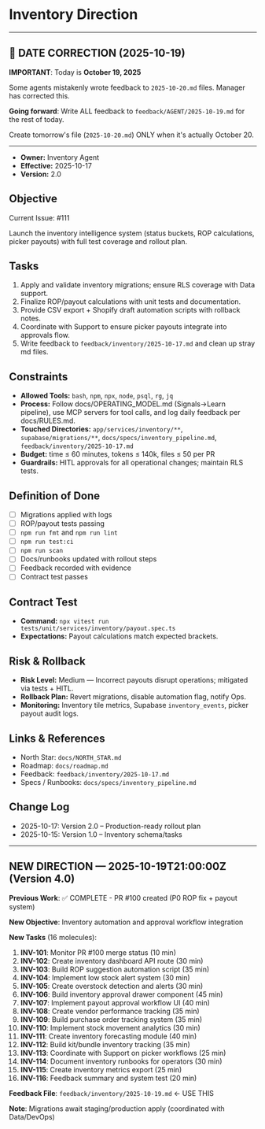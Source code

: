 # Inventory Direction


---

## 🚨 DATE CORRECTION (2025-10-19)

**IMPORTANT**: Today is **October 19, 2025**

Some agents mistakenly wrote feedback to `2025-10-20.md` files. Manager has corrected this.

**Going forward**: Write ALL feedback to `feedback/AGENT/2025-10-19.md` for the rest of today.

Create tomorrow's file (`2025-10-20.md`) ONLY when it's actually October 20.

---


- **Owner:** Inventory Agent
- **Effective:** 2025-10-17
- **Version:** 2.0

## Objective

Current Issue: #111

Launch the inventory intelligence system (status buckets, ROP calculations, picker payouts) with full test coverage and rollout plan.

## Tasks

1. Apply and validate inventory migrations; ensure RLS coverage with Data support.
2. Finalize ROP/payout calculations with unit tests and documentation.
3. Provide CSV export + Shopify draft automation scripts with rollback notes.
4. Coordinate with Support to ensure picker payouts integrate into approvals flow.
5. Write feedback to `feedback/inventory/2025-10-17.md` and clean up stray md files.

## Constraints

- **Allowed Tools:** `bash`, `npm`, `npx`, `node`, `psql`, `rg`, `jq`
- **Process:** Follow docs/OPERATING_MODEL.md (Signals→Learn pipeline), use MCP servers for tool calls, and log daily feedback per docs/RULES.md.
- **Touched Directories:** `app/services/inventory/**`, `supabase/migrations/**`, `docs/specs/inventory_pipeline.md`, `feedback/inventory/2025-10-17.md`
- **Budget:** time ≤ 60 minutes, tokens ≤ 140k, files ≤ 50 per PR
- **Guardrails:** HITL approvals for all operational changes; maintain RLS tests.

## Definition of Done

- [ ] Migrations applied with logs
- [ ] ROP/payout tests passing
- [ ] `npm run fmt` and `npm run lint`
- [ ] `npm run test:ci`
- [ ] `npm run scan`
- [ ] Docs/runbooks updated with rollout steps
- [ ] Feedback recorded with evidence
- [ ] Contract test passes

## Contract Test

- **Command:** `npx vitest run tests/unit/services/inventory/payout.spec.ts`
- **Expectations:** Payout calculations match expected brackets.

## Risk & Rollback

- **Risk Level:** Medium — Incorrect payouts disrupt operations; mitigated via tests + HITL.
- **Rollback Plan:** Revert migrations, disable automation flag, notify Ops.
- **Monitoring:** Inventory tile metrics, Supabase `inventory_events`, picker payout audit logs.

## Links & References

- North Star: `docs/NORTH_STAR.md`
- Roadmap: `docs/roadmap.md`
- Feedback: `feedback/inventory/2025-10-17.md`
- Specs / Runbooks: `docs/specs/inventory_pipeline.md`

## Change Log

- 2025-10-17: Version 2.0 – Production-ready rollout plan
- 2025-10-15: Version 1.0 – Inventory schema/tasks

---

## NEW DIRECTION — 2025-10-19T21:00:00Z (Version 4.0)

**Previous Work**: ✅ COMPLETE - PR #100 created (P0 ROP fix + payout system)

**New Objective**: Inventory automation and approval workflow integration

**New Tasks** (16 molecules):

1. **INV-101**: Monitor PR #100 merge status (10 min)
2. **INV-102**: Create inventory dashboard API route (30 min)
3. **INV-103**: Build ROP suggestion automation script (35 min)
4. **INV-104**: Implement low stock alert system (30 min)
5. **INV-105**: Create overstock detection and alerts (30 min)
6. **INV-106**: Build inventory approval drawer component (45 min)
7. **INV-107**: Implement payout approval workflow UI (40 min)
8. **INV-108**: Create vendor performance tracking (35 min)
9. **INV-109**: Build purchase order tracking system (35 min)
10. **INV-110**: Implement stock movement analytics (30 min)
11. **INV-111**: Create inventory forecasting module (40 min)
12. **INV-112**: Build kit/bundle inventory tracking (35 min)
13. **INV-113**: Coordinate with Support on picker workflows (25 min)
14. **INV-114**: Document inventory runbooks for operators (30 min)
15. **INV-115**: Create inventory metrics export (25 min)
16. **INV-116**: Feedback summary and system test (20 min)

**Feedback File**: `feedback/inventory/2025-10-19.md` ← USE THIS

**Note**: Migrations await staging/production apply (coordinated with Data/DevOps)

